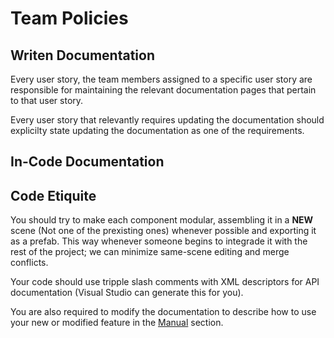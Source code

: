 # Team Policies

## Writen Documentation
Every user story, the team members assigned to a specific user story are responsible for maintaining the relevant documentation pages that pertain to that user story.

Every user story that relevantly requires updating the documentation should explicilty state updating the documentation as one of the requirements.


## In-Code Documentation


## Code Etiquite
You should try to make each component modular, assembling it in a **NEW** scene (Not one of the prexisting ones) whenever possible and exporting it as a prefab. This way whenever someone begins to integrade it with the rest of the project; we can minimize same-scene editing and merge conflicts.

Your code should use tripple slash comments with XML descriptors for API documentation (Visual Studio can generate this for you).

You are also required to modify the documentation to describe how to use your new or modified feature in the [Manual](../Manual/) section.

